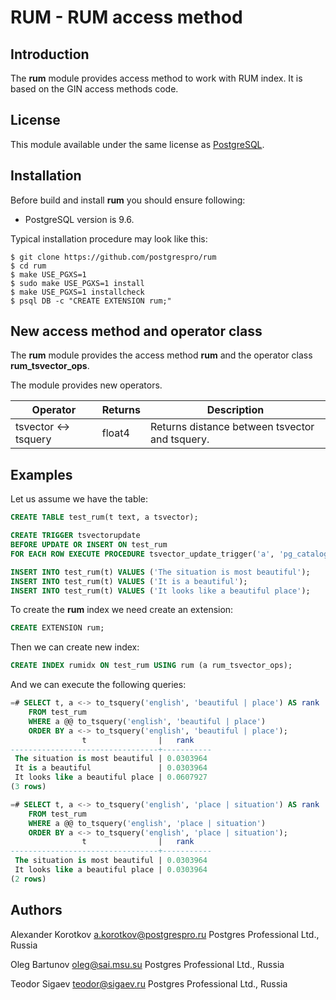 # RUM - RUM access method

## Introduction

The **rum** module provides access method to work with RUM index. It is based
on the GIN access methods code.

## License

This module available under the same license as
[PostgreSQL](http://www.postgresql.org/about/licence/).

## Installation

Before build and install **rum** you should ensure following:

* PostgreSQL version is 9.6.

Typical installation procedure may look like this:

    $ git clone https://github.com/postgrespro/rum
    $ cd rum
    $ make USE_PGXS=1
    $ sudo make USE_PGXS=1 install
    $ make USE_PGXS=1 installcheck
    $ psql DB -c "CREATE EXTENSION rum;"

## New access method and operator class

The **rum** module provides the access method **rum** and the operator class
**rum_tsvector_ops**.

The module provides new operators.

|       Operator       | Returns |                 Description
| -------------------- | ------- | ----------------------------------------------
| tsvector &lt;-&gt; tsquery | float4  | Returns distance between tsvector and tsquery.

## Examples

Let us assume we have the table:

```sql
CREATE TABLE test_rum(t text, a tsvector);

CREATE TRIGGER tsvectorupdate
BEFORE UPDATE OR INSERT ON test_rum
FOR EACH ROW EXECUTE PROCEDURE tsvector_update_trigger('a', 'pg_catalog.english', 't');

INSERT INTO test_rum(t) VALUES ('The situation is most beautiful');
INSERT INTO test_rum(t) VALUES ('It is a beautiful');
INSERT INTO test_rum(t) VALUES ('It looks like a beautiful place');
```

To create the **rum** index we need create an extension:

```sql
CREATE EXTENSION rum;
```

Then we can create new index:

```sql
CREATE INDEX rumidx ON test_rum USING rum (a rum_tsvector_ops);
```

And we can execute the following queries:

```sql
=# SELECT t, a <-> to_tsquery('english', 'beautiful | place') AS rank
	FROM test_rum
	WHERE a @@ to_tsquery('english', 'beautiful | place')
	ORDER BY a <-> to_tsquery('english', 'beautiful | place');
                t                |   rank
---------------------------------+-----------
 The situation is most beautiful | 0.0303964
 It is a beautiful               | 0.0303964
 It looks like a beautiful place | 0.0607927
(3 rows)

=# SELECT t, a <-> to_tsquery('english', 'place | situation') AS rank
	FROM test_rum
	WHERE a @@ to_tsquery('english', 'place | situation')
	ORDER BY a <-> to_tsquery('english', 'place | situation');
                t                |   rank
---------------------------------+-----------
 The situation is most beautiful | 0.0303964
 It looks like a beautiful place | 0.0303964
(2 rows)
```

## Authors

Alexander Korotkov <a.korotkov@postgrespro.ru> Postgres Professional Ltd., Russia

Oleg Bartunov <oleg@sai.msu.su> Postgres Professional Ltd., Russia

Teodor Sigaev <teodor@sigaev.ru> Postgres Professional Ltd., Russia
